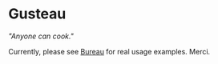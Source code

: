 Gusteau
=======

*"Anyone can cook."*

Currently, please see [Bureau](https://github.com/locomote/bureau) for real usage examples. Merci.